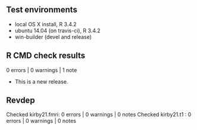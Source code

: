 ## Test environments
* local OS X install, R 3.4.2
* ubuntu 14.04 (on travis-ci), R 3.4.2
* win-builder (devel and release)

## R CMD check results

0 errors | 0 warnings | 1 note

* This is a new release.

## Revdep 

Checked kirby21.fmri: 0 errors | 0 warnings | 0 notes
Checked kirby21.t1  : 0 errors | 0 warnings | 0 notes

